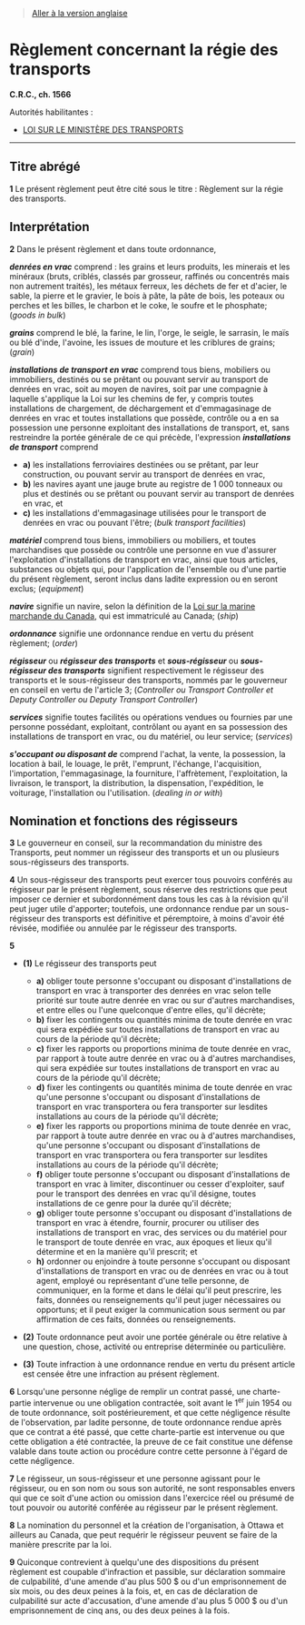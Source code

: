 > [Aller à la version anglaise](/en/Regulations/Consolidated%20Regulations%20of%20Canada/1501-1600/C.R.C.,%20c.%201566.md)

# Règlement concernant la régie des transports

**C.R.C., ch. 1566**

Autorités habilitantes : 
- [LOI SUR LE MINISTÈRE DES TRANSPORTS](/fr/Lois/Lois%20révisées%20du%20Canada/T/T-18.md)

----------



## Titre abrégé


**1** Le présent règlement peut être cité sous le titre : Règlement sur la régie des transports.




## Interprétation


**2** Dans le présent règlement et dans toute ordonnance,

***denrées en vrac*** comprend : les grains et leurs produits, les minerais et les minéraux (bruts, criblés, classés par grosseur, raffinés ou concentrés mais non autrement traités), les métaux ferreux, les déchets de fer et d'acier, le sable, la pierre et le gravier, le bois à pâte, la pâte de bois, les poteaux ou perches et les billes, le charbon et le coke, le soufre et le phosphate; (*goods in bulk*)

***grains*** comprend le blé, la farine, le lin, l'orge, le seigle, le sarrasin, le maïs ou blé d'inde, l'avoine, les issues de mouture et les criblures de grains; (*grain*)

***installations de transport en vrac*** comprend tous biens, mobiliers ou immobiliers, destinés ou se prêtant ou pouvant servir au transport de denrées en vrac, soit au moyen de navires, soit par une compagnie à laquelle s'applique la Loi sur les chemins de fer, y compris toutes installations de chargement, de déchargement et d'emmagasinage de denrées en vrac et toutes installations que possède, contrôle ou a en sa possession une personne exploitant des installations de transport, et, sans restreindre la portée générale de ce qui précède, l'expression ***installations de transport*** comprend
- **a)** les installations ferroviaires destinées ou se prêtant, par leur construction, ou pouvant servir au transport de denrées en vrac,
- **b)** les navires ayant une jauge brute au registre de 1 000 tonneaux ou plus et destinés ou se prêtant ou pouvant servir au transport de denrées en vrac, et
- **c)** les installations d'emmagasinage utilisées pour le transport de denrées en vrac ou pouvant l'être; (*bulk transport facilities*)

***matériel*** comprend tous biens, immobiliers ou mobiliers, et toutes marchandises que possède ou contrôle une personne en vue d'assurer l'exploitation d'installations de transport en vrac, ainsi que tous articles, substances ou objets qui, pour l'application de l'ensemble ou d'une partie du présent règlement, seront inclus dans ladite expression ou en seront exclus; (*equipment*)

***navire*** signifie un navire, selon la définition de la [Loi sur la marine marchande du Canada](/fr/Lois/Lois%20révisées%20du%20Canada/S/S-9.md), qui est immatriculé au Canada; (*ship*)

***ordonnance*** signifie une ordonnance rendue en vertu du présent règlement; (*order*)

***régisseur*** ou ***régisseur des transports*** et ***sous-régisseur*** ou ***sous-régisseur des transports*** signifient respectivement le régisseur des transports et le sous-régisseur des transports, nommés par le gouverneur en conseil en vertu de l'article 3; (*Controller ou Transport Controller et Deputy Controller ou Deputy Transport Controller*)

***services*** signifie toutes facilités ou opérations vendues ou fournies par une personne possédant, exploitant, contrôlant ou ayant en sa possession des installations de transport en vrac, ou du matériel, ou leur service; (*services*)

***s'occupant ou disposant de*** comprend l'achat, la vente, la possession, la location à bail, le louage, le prêt, l'emprunt, l'échange, l'acquisition, l'importation, l'emmagasinage, la fourniture, l'affrètement, l'exploitation, la livraison, le transport, la distribution, la dispensation, l'expédition, le voiturage, l'installation ou l'utilisation. (*dealing in or with*)




## Nomination et fonctions des régisseurs


**3** Le gouverneur en conseil, sur la recommandation du ministre des Transports, peut nommer un régisseur des transports et un ou plusieurs sous-régisseurs des transports.



**4** Un sous-régisseur des transports peut exercer tous pouvoirs conférés au régisseur par le présent règlement, sous réserve des restrictions que peut imposer ce dernier et subordonnément dans tous les cas à la révision qu'il peut juger utile d'apporter; toutefois, une ordonnance rendue par un sous-régisseur des transports est définitive et péremptoire, à moins d'avoir été révisée, modifiée ou annulée par le régisseur des transports.



**5** 

- **(1)** Le régisseur des transports peut
	- **a)** obliger toute personne s'occupant ou disposant d'installations de transport en vrac à transporter des denrées en vrac selon telle priorité sur toute autre denrée en vrac ou sur d'autres marchandises, et entre elles ou l'une quelconque d'entre elles, qu'il décrète;
	- **b)** fixer les contingents ou quantités minima de toute denrée en vrac qui sera expédiée sur toutes installations de transport en vrac au cours de la période qu'il décrète;
	- **c)** fixer les rapports ou proportions minima de toute denrée en vrac, par rapport à toute autre denrée en vrac ou à d'autres marchandises, qui sera expédiée sur toutes installations de transport en vrac au cours de la période qu'il décrète;
	- **d)** fixer les contingents ou quantités minima de toute denrée en vrac qu'une personne s'occupant ou disposant d'installations de transport en vrac transportera ou fera transporter sur lesdites installations au cours de la période qu'il décrète;
	- **e)** fixer les rapports ou proportions minima de toute denrée en vrac, par rapport à toute autre denrée en vrac ou à d'autres marchandises, qu'une personne s'occupant ou disposant d'installations de transport en vrac transportera ou fera transporter sur lesdites installations au cours de la période qu'il décrète;
	- **f)** obliger toute personne s'occupant ou disposant d'installations de transport en vrac à limiter, discontinuer ou cesser d'exploiter, sauf pour le transport des denrées en vrac qu'il désigne, toutes installations de ce genre pour la durée qu'il décrète;
	- **g)** obliger toute personne s'occupant ou disposant d'installations de transport en vrac à étendre, fournir, procurer ou utiliser des installations de transport en vrac, des services ou du matériel pour le transport de toute denrée en vrac, aux époques et lieux qu'il détermine et en la manière qu'il prescrit; et
	- **h)** ordonner ou enjoindre à toute personne s'occupant ou disposant d'installations de transport en vrac ou de denrées en vrac ou à tout agent, employé ou représentant d'une telle personne, de communiquer, en la forme et dans le délai qu'il peut prescrire, les faits, données ou renseignements qu'il peut juger nécessaires ou opportuns; et il peut exiger la communication sous serment ou par affirmation de ces faits, données ou renseignements.

- **(2)** Toute ordonnance peut avoir une portée générale ou être relative à une question, chose, activité ou entreprise déterminée ou particulière.

- **(3)** Toute infraction à une ordonnance rendue en vertu du présent article est censée être une infraction au présent règlement.



**6** Lorsqu'une personne néglige de remplir un contrat passé, une charte-partie intervenue ou une obligation contractée, soit avant le 1<sup>er</sup> juin 1954 ou de toute ordonnance, soit postérieurement, et que cette négligence résulte de l'observation, par ladite personne, de toute ordonnance rendue après que ce contrat a été passé, que cette charte-partie est intervenue ou que cette obligation a été contractée, la preuve de ce fait constitue une défense valable dans toute action ou procédure contre cette personne à l'égard de cette négligence.



**7** Le régisseur, un sous-régisseur et une personne agissant pour le régisseur, ou en son nom ou sous son autorité, ne sont responsables envers qui que ce soit d'une action ou omission dans l'exercice réel ou présumé de tout pouvoir ou autorité conférée au régisseur par le présent règlement.



**8** La nomination du personnel et la création de l'organisation, à Ottawa et ailleurs au Canada, que peut requérir le régisseur peuvent se faire de la manière prescrite par la loi.



**9** Quiconque contrevient à quelqu'une des dispositions du présent règlement est coupable d'infraction et passible, sur déclaration sommaire de culpabilité, d'une amende d'au plus 500 $ ou d'un emprisonnement de six mois, ou des deux peines à la fois, et, en cas de déclaration de culpabilité sur acte d'accusation, d'une amende d'au plus 5 000 $ ou d'un emprisonnement de cinq ans, ou des deux peines à la fois.



